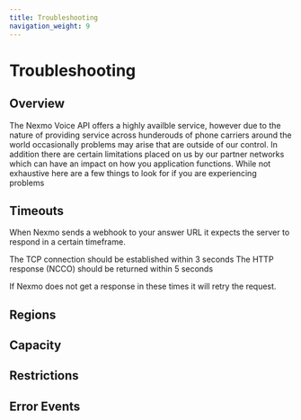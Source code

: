 ```yaml
---
title: Troubleshooting
navigation_weight: 9
---
```



# Troubleshooting

## Overview
The Nexmo Voice API offers a highly availble service, however due to the nature of providing service across hunderouds of phone carriers around the world occasionally problems may arise that are outside of our control. In addition there are certain limitations placed on us by our partner networks which can have an impact on how you application functions. 
While not exhaustive here are a few things to look for if  you are experiencing problems

## Timeouts
When Nexmo sends a webhook to your answer URL it expects the server to respond in a certain timeframe.

The TCP connection should be established within 3 seconds
The HTTP response (NCCO) should be returned within 5 seconds

If Nexmo does not get a response in these times it will retry the request.

## Regions

## Capacity

## Restrictions

## Error Events